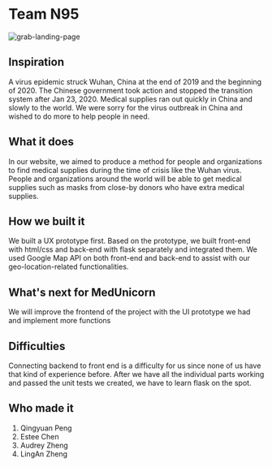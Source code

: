 # Team N95
![grab-landing-page](https://github.com/qingyuanpeng/TeamN95/blob/master/medUnicorn.gif)
## Inspiration

A virus epidemic struck Wuhan, China at the end of 2019 and the beginning of 2020. The Chinese government took action and stopped the transition system after Jan 23, 2020. Medical supplies ran out quickly in China and slowly to the world. We were sorry for the virus outbreak in China and wished to do more to help people in need.

## What it does
In our website, we aimed to produce a method for people and organizations to find medical supplies during the time of crisis like the Wuhan virus. People and organizations around the world will be able to get medical supplies such as masks from close-by donors who have extra medical supplies.

## How we built it
We built a UX prototype first. Based on the prototype, we built front-end with html/css and back-end with flask separately and integrated them. We used Google Map API on both front-end and back-end to assist with our geo-location-related functionalities.

## What's next for MedUnicorn
We will improve the frontend of the project with the UI prototype we had and implement more functions

## Difficulties
Connecting backend to front end is a difficulty for us since none of us have that kind of experience before. After we have all the individual parts working and passed the unit tests we created, we have to learn flask on the spot. 

## Who made it

1. Qingyuan Peng
2. Estee Chen
3. Audrey Zheng
4. LingAn Zheng
